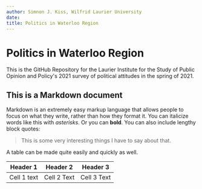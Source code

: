 ```yaml
---
author: Simnon J. Kiss, Wilfrid Laurier University 
date: 
title: Politics in Waterloo Region
---
```


# Politics in Waterloo Region

This is the GitHub Repository for the Laurier Institute for the Study of Public Opinion and Policy's 2021 survey of political attitudes in the spring of 2021. 

## This is a Markdown document 
Markdown is an extremely easy markup language that allows people to focus on what they write, rather than how they format it. You can italicize words like this with *asterisks*. Or you can **bold**. You can also include lengthy block quotes:
> This is some very interesting things I have to say about that. 

A table can be made quite easily and quickly as well. 

| Header 1 | Header 2 | Header 3 | 
| ----------|-------| ---|
| Cell 1 text | Cell 2 Text | Cell 3 Text| 
